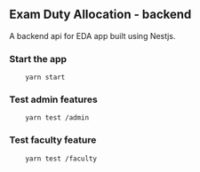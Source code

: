 ## Exam Duty Allocation - backend

A backend api for EDA app built using Nestjs.

### Start the app
		yarn start
### Test admin features
		yarn test /admin
### Test faculty feature
		yarn test /faculty
